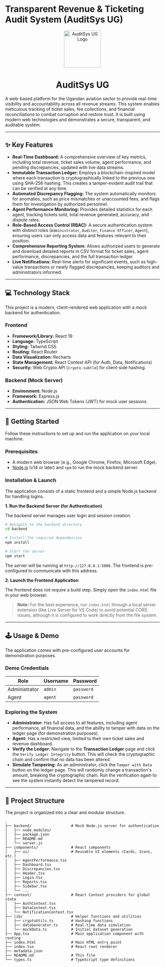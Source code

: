 
# Transparent Revenue & Ticketing Audit System (AuditSys UG)

<p align="center">
  <img src="https://raw.githubusercontent.com/user-attachments/assets/e1a61c56-32d8-4f8a-93a8-442886f78a7f" width="120" alt="AuditSys UG Logo">
  <h1 align="center">AuditSys UG</h1>
</p>

A web-based platform for the Ugandan aviation sector to provide real-time visibility and accountability across all revenue streams. This system enables meticulous tracking of ticket sales, fee collections, and financial reconciliations to combat corruption and restore trust. It is built using modern web technologies and demonstrates a secure, transparent, and auditable system.

---

## ✨ Key Features

-   **Real-Time Dashboard:** A comprehensive overview of key metrics, including total revenue, ticket sales volume, agent performance, and pending discrepancies, updated with live data streams.
-   **Immutable Transaction Ledger:** Employs a blockchain-inspired model where each transaction is cryptographically linked to the previous one using SHA-256 hashing. This creates a tamper-evident audit trail that can be verified at any time.
-   **Automated Discrepancy Flagging:** The system automatically monitors for anomalies, such as price mismatches or unaccounted fees, and flags them for investigation by authorized personnel.
-   **Agent Performance Monitoring:** Provides detailed statistics for each agent, tracking tickets sold, total revenue generated, accuracy, and dispute rates.
-   **Role-Based Access Control (RBAC):** A secure authentication system with distinct roles (`Administrator`, `Auditor`, `Finance Officer`, `Agent`), ensuring users can only access data and features relevant to their position.
-   **Comprehensive Reporting System:** Allows authorized users to generate and download detailed reports in CSV format for ticket sales, agent performance, discrepancies, and the full transaction ledger.
-   **Live Notifications:** Real-time alerts for significant events, such as high-value transactions or newly flagged discrepancies, keeping auditors and administrators informed.

---

## 💻 Technology Stack

This project is a modern, client-rendered web application with a mock backend for authentication.

### Frontend
-   **Framework/Library:** React 19
-   **Language:** TypeScript
-   **Styling:** Tailwind CSS
-   **Routing:** React Router
-   **Data Visualization:** Recharts
-   **State Management:** React Context API (for Auth, Data, Notifications)
-   **Security:** Web Crypto API (`crypto.subtle`) for client-side hashing.

### Backend (Mock Server)
-   **Environment:** Node.js
-   **Framework:** Express.js
-   **Authentication:** JSON Web Tokens (JWT) for mock user sessions.

---

## 🚀 Getting Started

Follow these instructions to set up and run the application on your local machine.

### Prerequisites
-   A modern web browser (e.g., Google Chrome, Firefox, Microsoft Edge).
-   [Node.js](https://nodejs.org/) (v14 or later) and `npm` to run the mock backend server.

### Installation & Launch

The application consists of a static frontend and a simple Node.js backend for handling logins.

**1. Run the Backend Server (for Authentication)**

The backend server manages user login and session creation.

```bash
# Navigate to the backend directory
cd backend

# Install the required dependencies
npm install

# Start the server
npm start
```
The server will be running at `http://127.0.0.1:5000`. The frontend is pre-configured to communicate with this address.

**2. Launch the Frontend Application**

The frontend does not require a build step. Simply open the `index.html` file in your web browser.

> **Note:** For the best experience, run `index.html` through a local server extension (like Live Server for VS Code) to avoid potential CORS issues, although it is configured to work directly from the file system.

---

## 🕹️ Usage & Demo

The application comes with pre-configured user accounts for demonstration purposes.

### Demo Credentials

| Role          | Username | Password  |
|---------------|----------|-----------|
| Administrator | `admin`  | `password`|
| Agent         | `agent`  | `password`|

### Exploring the System

-   **Administrator:** Has full access to all features, including agent performance, all financial data, and the ability to tamper with data on the ledger page (for demonstration purposes).
-   **Agent:** Has a restricted view, limited to their own ticket sales and revenue dashboard.
-   **Verify the Ledger:** Navigate to the **Transaction Ledger** page and click the `Verify Ledger Integrity` button. This will check the cryptographic chain and confirm that no data has been altered.
-   **Simulate Tampering:** As an administrator, click the `Tamper with Data` button on the ledger page. This will randomly change a transaction's amount, breaking the cryptographic chain. Run the verification again to see the system instantly detect the tampered record.

---

## 📂 Project Structure

The project is organized into a clear and modular structure.

```
.
├── backend/                  # Mock Node.js server for authentication
│   ├── node_modules/
│   ├── package.json
│   ├── README.md
│   └── server.js
├── components/               # React components
│   ├── ui/                   # Reusable UI elements (Cards, Icons, etc.)
│   ├── AgentPerformance.tsx
│   ├── Dashboard.tsx
│   ├── Discrepancies.tsx
│   ├── Header.tsx
│   ├── Login.tsx
│   ├── Reports.tsx
│   ├── Sidebar.tsx
│   └── ...
├── context/                  # React Context providers for global state
│   ├── AuthContext.tsx
│   ├── DataContext.tsx
│   └── NotificationContext.tsx
├── lib/                      # Helper functions and utilities
│   ├── cryptoUtils.ts        # Hashing functions
│   ├── dataGenerator.ts      # Real-time data simulation
│   └── mockData.ts           # Initial dataset generation
├── App.tsx                   # Main application component with routing
├── index.html                # Main HTML entry point
├── index.tsx                 # React root renderer
├── metadata.json
├── README.md                 # This file
└── types.ts                  # TypeScript type definitions
```

